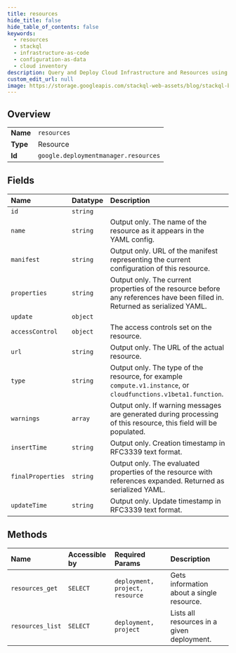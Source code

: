 ```yaml
---
title: resources
hide_title: false
hide_table_of_contents: false
keywords:
  - resources
  - stackql
  - infrastructure-as-code
  - configuration-as-data
  - cloud inventory
description: Query and Deploy Cloud Infrastructure and Resources using SQL
custom_edit_url: null
image: https://storage.googleapis.com/stackql-web-assets/blog/stackql-blog-post-featured-image.png
---
```

  
    

## Overview
<table><tbody>
<tr><td><b>Name</b></td><td><code>resources</code></td></tr>
<tr><td><b>Type</b></td><td>Resource</td></tr>
<tr><td><b>Id</b></td><td><code>google.deploymentmanager.resources</code></td></tr>
</tbody></table>

## Fields
| Name | Datatype | Description |
|:-----|:---------|:------------|
| `id` | `string` |  |
| `name` | `string` | Output only. The name of the resource as it appears in the YAML config. |
| `manifest` | `string` | Output only. URL of the manifest representing the current configuration of this resource. |
| `properties` | `string` | Output only. The current properties of the resource before any references have been filled in. Returned as serialized YAML. |
| `update` | `object` |  |
| `accessControl` | `object` | The access controls set on the resource. |
| `url` | `string` | Output only. The URL of the actual resource. |
| `type` | `string` | Output only. The type of the resource, for example `compute.v1.instance`, or `cloudfunctions.v1beta1.function`. |
| `warnings` | `array` | Output only. If warning messages are generated during processing of this resource, this field will be populated. |
| `insertTime` | `string` | Output only. Creation timestamp in RFC3339 text format. |
| `finalProperties` | `string` | Output only. The evaluated properties of the resource with references expanded. Returned as serialized YAML. |
| `updateTime` | `string` | Output only. Update timestamp in RFC3339 text format. |
## Methods
| Name | Accessible by | Required Params | Description |
|:-----|:--------------|:----------------|:------------|
| `resources_get` | `SELECT` | `deployment, project, resource` | Gets information about a single resource. |
| `resources_list` | `SELECT` | `deployment, project` | Lists all resources in a given deployment. |
